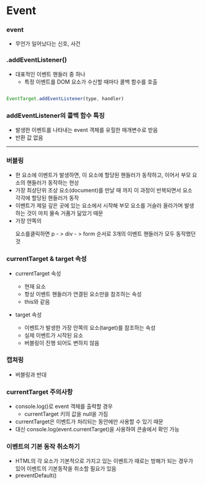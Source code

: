 # Event

### event
- 무언가 일어났다는 신호, 사건

### .addEventListener()
- 대표적인 이벤트 핸들러 중 하나
  - 특정 이벤트를 DOM 요소가 수신할 때마다 콜백 함수를 호출

```js

EventTarget.addEventListener(type, handler)

```

### addEventListener의 콜백 함수 특징
- 발생한 이벤트를 나타내는 event 객체를 유힐한 매개변수로 받음
- 반환 값 없음

---

### 버블링
- 한 요소에 이벤트가 발생하면, 이 요소에 할당된 핸들러가 동작하고, 이어서 부모 요소의 핸들러가 동작하는 현상
- 가장 최상단위 조상 요소(document)를 만날 때 까지 이 과정이 반복되면서 요소 각각에 할당된 핸들러가 동작
- 이벤트가 제일 깊은 곳에 있는 요소에서 시작해 부모 요소를 거슬러 올라가며 발생하는 것이 마치 물속 거품가 닮았기 때문
- 가장 안쪽의 <p> 요소를클릭하면 p - > div - > form 순서로 3개의 이벤트 핸들러가 모두 동작했던 것


### currentTarget & target 속성
- currentTarget 속성
  - 현재 요소
  - 항상 이벤트 핸들러가 연결된 요소만을 참조하는 속성
  - this와 같음

- target 속성
  - 이벤트가 발생한 가장 안쪽의 요소(target)를 참조하는 속성
  - 실제 이벤트가 시작된 요소
  - 버블링이 진행 되어도 변하지 않음


### 캡쳐링
- 버블링과 반대


### currentTarget 주의사항
- console.log()로 event 객체를 출력할 경우
  - currentTarget 키의 값을 null을 가짐
- currentTarget은 이벤트가 처리되는 동안에만 사용할 수 있기 때문
- 대신 console.log(event.currentTarget)을 사용하여 콘솔에서 확인 가능


### 이벤트의 기본 동작 취소하기
- HTML의 각 요소가 기본적으로 가지고 있는 이벤트가 때로는 방해가 되는 경우가 있어 이벤트의 기본동작을 취소할 필요가 있음
- preventDefault()